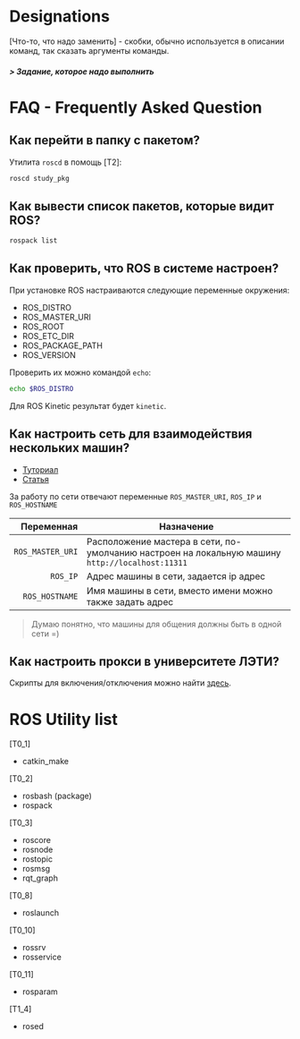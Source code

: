 # Designations

[Что-то, что надо заменить] - скобки, обычно используется в описании команд, так сказать аргументы команды.
##### > Задание, которое надо выполнить

# FAQ - Frequently Asked Question

## Как перейти в папку с пакетом?

Утилита `roscd` в помощь [T2]:
```bash
roscd study_pkg
```

## Как вывести список пакетов, которые видит ROS?

```bash
rospack list
```

## Как проверить, что ROS в системе настроен?

При установке ROS настраиваются следующие переменные окружения:
- ROS_DISTRO
- ROS_MASTER_URI
- ROS_ROOT
- ROS_ETC_DIR
- ROS_PACKAGE_PATH
- ROS_VERSION

Проверить их можно командой `echo`:
```bash
echo $ROS_DISTRO
```

Для ROS Kinetic результат будет `kinetic`.

## Как настроить сеть для взаимодействия нескольких машин?
- [Туториал](http://wiki.ros.org/ROS/Tutorials/MultipleMachines)  
- [Статья](http://wiki.ros.org/ROS/NetworkSetup)

За работу по сети отвечают переменные `ROS_MASTER_URI`, `ROS_IP` и `ROS_HOSTNAME`  

| Переменная       | Назначение
|-----------------:|------------
|`ROS_MASTER_URI`  | Расположение мастера в сети, по-умолчанию настроен на локальную машину `http://localhost:11311`
|`ROS_IP`          | Адрес машины в сети, задается ip адрес
|`ROS_HOSTNAME`    | Имя машины в сети, вместо имени можно также задать адрес

> Думаю понятно, что машины для общения должны быть в одной сети =)

## Как настроить прокси в университете ЛЭТИ?

Скрипты для включения/отключения можно найти [здесь](https://gist.github.com/KaiL4eK/1c4b4f5581877cbd635c23594433d42b).

# ROS Utility list

[T0_1]
- catkin_make

[T0_2]
- rosbash (package)
- rospack

[T0_3]
- roscore
- rosnode
- rostopic
- rosmsg
- rqt_graph

[T0_8]
- roslaunch

[T0_10]
- rossrv
- rosservice

[T0_11]
- rosparam

[T1_4]
- rosed

